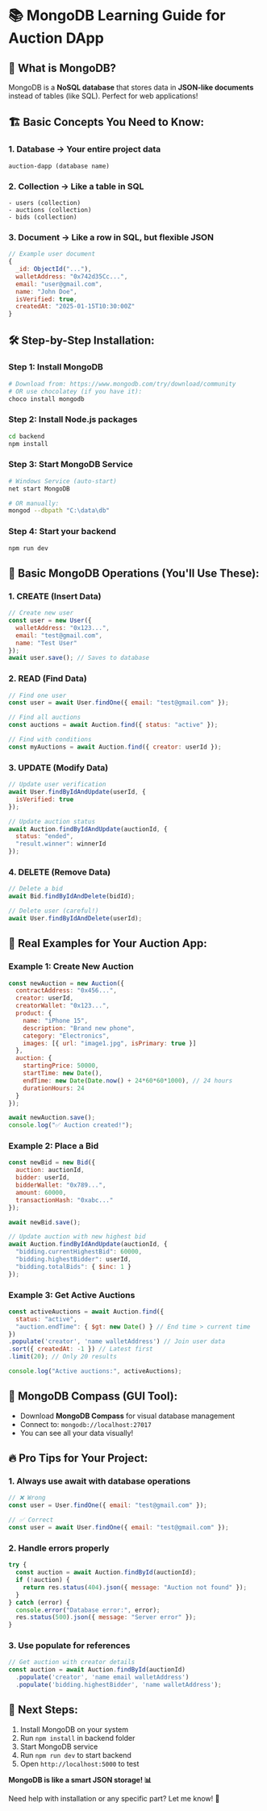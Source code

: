 # 📚 MongoDB Learning Guide for Auction DApp

## 🎯 What is MongoDB?
MongoDB is a **NoSQL database** that stores data in **JSON-like documents** instead of tables (like SQL). Perfect for web applications!

## 🏗️ Basic Concepts You Need to Know:

### 1. **Database** → Your entire project data
```
auction-dapp (database name)
```

### 2. **Collection** → Like a table in SQL
```
- users (collection)
- auctions (collection) 
- bids (collection)
```

### 3. **Document** → Like a row in SQL, but flexible JSON
```javascript
// Example user document
{
  _id: ObjectId("..."),
  walletAddress: "0x742d35Cc...",
  email: "user@gmail.com",
  name: "John Doe",
  isVerified: true,
  createdAt: "2025-01-15T10:30:00Z"
}
```

## 🛠️ Step-by-Step Installation:

### Step 1: Install MongoDB
```bash
# Download from: https://www.mongodb.com/try/download/community
# OR use chocolatey (if you have it):
choco install mongodb
```

### Step 2: Install Node.js packages
```bash
cd backend
npm install
```

### Step 3: Start MongoDB Service
```bash
# Windows Service (auto-start)
net start MongoDB

# OR manually:
mongod --dbpath "C:\data\db"
```

### Step 4: Start your backend
```bash
npm run dev
```

## 📝 Basic MongoDB Operations (You'll Use These):

### 1. **CREATE** (Insert Data)
```javascript
// Create new user
const user = new User({
  walletAddress: "0x123...",
  email: "test@gmail.com",
  name: "Test User"
});
await user.save(); // Saves to database
```

### 2. **READ** (Find Data)
```javascript
// Find one user
const user = await User.findOne({ email: "test@gmail.com" });

// Find all auctions
const auctions = await Auction.find({ status: "active" });

// Find with conditions
const myAuctions = await Auction.find({ creator: userId });
```

### 3. **UPDATE** (Modify Data)
```javascript
// Update user verification
await User.findByIdAndUpdate(userId, { 
  isVerified: true 
});

// Update auction status
await Auction.findByIdAndUpdate(auctionId, {
  status: "ended",
  "result.winner": winnerId
});
```

### 4. **DELETE** (Remove Data)
```javascript
// Delete a bid
await Bid.findByIdAndDelete(bidId);

// Delete user (careful!)
await User.findByIdAndDelete(userId);
```

## 🎯 Real Examples for Your Auction App:

### Example 1: Create New Auction
```javascript
const newAuction = new Auction({
  contractAddress: "0x456...",
  creator: userId,
  creatorWallet: "0x123...",
  product: {
    name: "iPhone 15",
    description: "Brand new phone",
    category: "Electronics",
    images: [{ url: "image1.jpg", isPrimary: true }]
  },
  auction: {
    startingPrice: 50000,
    startTime: new Date(),
    endTime: new Date(Date.now() + 24*60*60*1000), // 24 hours
    durationHours: 24
  }
});

await newAuction.save();
console.log("✅ Auction created!");
```

### Example 2: Place a Bid
```javascript
const newBid = new Bid({
  auction: auctionId,
  bidder: userId,
  bidderWallet: "0x789...",
  amount: 60000,
  transactionHash: "0xabc..."
});

await newBid.save();

// Update auction with new highest bid
await Auction.findByIdAndUpdate(auctionId, {
  "bidding.currentHighestBid": 60000,
  "bidding.highestBidder": userId,
  "bidding.totalBids": { $inc: 1 }
});
```

### Example 3: Get Active Auctions
```javascript
const activeAuctions = await Auction.find({ 
  status: "active",
  "auction.endTime": { $gt: new Date() } // End time > current time
})
.populate('creator', 'name walletAddress') // Join user data
.sort({ createdAt: -1 }) // Latest first
.limit(20); // Only 20 results

console.log("Active auctions:", activeAuctions);
```

## 🎪 MongoDB Compass (GUI Tool):
- Download **MongoDB Compass** for visual database management
- Connect to: `mongodb://localhost:27017`
- You can see all your data visually!

## 🔥 Pro Tips for Your Project:

### 1. **Always use await** with database operations
```javascript
// ❌ Wrong
const user = User.findOne({ email: "test@gmail.com" });

// ✅ Correct  
const user = await User.findOne({ email: "test@gmail.com" });
```

### 2. **Handle errors properly**
```javascript
try {
  const auction = await Auction.findById(auctionId);
  if (!auction) {
    return res.status(404).json({ message: "Auction not found" });
  }
} catch (error) {
  console.error("Database error:", error);
  res.status(500).json({ message: "Server error" });
}
```

### 3. **Use populate for references**
```javascript
// Get auction with creator details
const auction = await Auction.findById(auctionId)
  .populate('creator', 'name email walletAddress')
  .populate('bidding.highestBidder', 'name walletAddress');
```

## 🚀 Next Steps:
1. Install MongoDB on your system
2. Run `npm install` in backend folder
3. Start MongoDB service
4. Run `npm run dev` to start backend
5. Open `http://localhost:5000` to test

**MongoDB is like a smart JSON storage! 📊**

Need help with installation or any specific part? Let me know! 🤝
